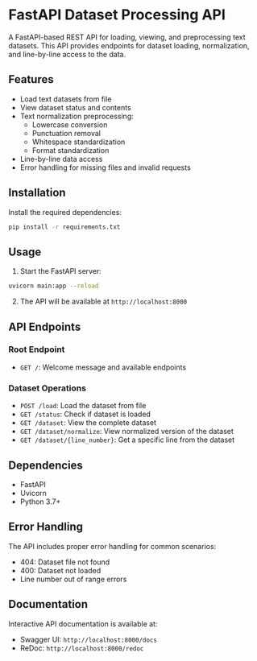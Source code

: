 # FastAPI Dataset Processing API

A FastAPI-based REST API for loading, viewing, and preprocessing text datasets. This API provides endpoints for dataset loading, normalization, and line-by-line access to the data.

## Features

- Load text datasets from file
- View dataset status and contents
- Text normalization preprocessing:
  - Lowercase conversion
  - Punctuation removal
  - Whitespace standardization
  - Format standardization
- Line-by-line data access
- Error handling for missing files and invalid requests

## Installation

Install the required dependencies:

```bash
pip install -r requirements.txt
```

## Usage

1. Start the FastAPI server:

```bash
uvicorn main:app --reload
```

2. The API will be available at `http://localhost:8000`

## API Endpoints

### Root Endpoint
- `GET /`: Welcome message and available endpoints

### Dataset Operations
- `POST /load`: Load the dataset from file
- `GET /status`: Check if dataset is loaded
- `GET /dataset`: View the complete dataset
- `GET /dataset/normalize`: View normalized version of the dataset
- `GET /dataset/{line_number}`: Get a specific line from the dataset

## Dependencies

- FastAPI
- Uvicorn
- Python 3.7+

## Error Handling

The API includes proper error handling for common scenarios:

- 404: Dataset file not found
- 400: Dataset not loaded
- Line number out of range errors

## Documentation

Interactive API documentation is available at:
- Swagger UI: `http://localhost:8000/docs`
- ReDoc: `http://localhost:8000/redoc`


```

